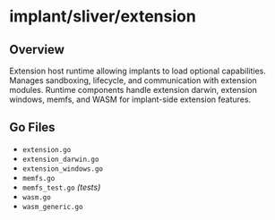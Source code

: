 # implant/sliver/extension

## Overview

Extension host runtime allowing implants to load optional capabilities. Manages sandboxing, lifecycle, and communication with extension modules. Runtime components handle extension darwin, extension windows, memfs, and WASM for implant-side extension features.

## Go Files

- `extension.go`
- `extension_darwin.go`
- `extension_windows.go`
- `memfs.go`
- `memfs_test.go` *(tests)*
- `wasm.go`
- `wasm_generic.go`
